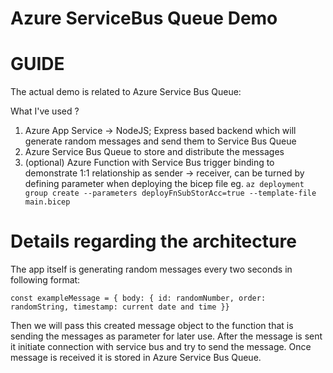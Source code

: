 # Azure ServiceBus Queue Demo





# GUIDE

The actual demo is related to Azure Service Bus Queue:

What I've used ? 

1. Azure App Service -> NodeJS; Express based backend which will generate random messages and send them to Service Bus Queue
2. Azure Service Bus Queue to store and distribute the messages
3. (optional) Azure Function with Service Bus trigger binding to demonstrate 1:1 relationship as sender -> receiver, can be turned by defining parameter when deploying the bicep file eg. `az deployment group create --parameters deployFnSubStorAcc=true --template-file main.bicep`



# Details regarding the architecture

The app itself is generating random messages every two seconds in following format:

`const exampleMessage = { body: { id: randomNumber, order: randomString, timestamp: current date and time }}`

Then we will pass this created message object to the function that is sending the messages as parameter for later use. After the message is sent it initiate connection with service bus and try to send the message. Once message is received it is stored in Azure Service Bus Queue. 
